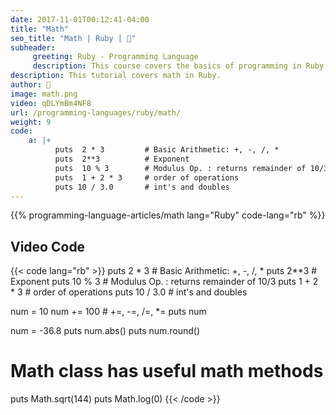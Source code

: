 ```yaml
---
date: 2017-11-01T00:12:41-04:00
title: "Math"
seo_title: "Math | Ruby | 🦒"
subheader:
     greeting: Ruby - Programming Language
     description: This course covers the basics of programming in Ruby. Work your way through the videos/articles and I'll teach you everything you need to know to start your programming journey!
description: This tutorial covers math in Ruby.
author: 🦒
image: math.png
video: qDLYmBm4NF8
url: /programming-languages/ruby/math/
weight: 9
code:
    a: |+
          puts  2 * 3         # Basic Arithmetic: +, -, /, *
          puts  2**3          # Exponent
          puts  10 % 3        # Modulus Op. : returns remainder of 10/3
          puts  1 + 2 * 3     # order of operations
          puts 10 / 3.0       # int's and doubles
---
```


{{% programming-language-articles/math lang="Ruby" code-lang="rb" %}}

## Video Code

{{< code lang="rb" >}}
puts  2 * 3         # Basic Arithmetic: +, -, /, *
puts  2**3          # Exponent
puts  10 % 3        # Modulus Op. : returns remainder of 10/3
puts  1 + 2 * 3     # order of operations
puts 10 / 3.0       # int's and doubles


num = 10
num += 100          # +=, -=, /=, *=
puts num

num = -36.8
puts  num.abs()
puts  num.round()

# Math class has useful math methods
puts Math.sqrt(144)
puts Math.log(0)
{{< /code >}}